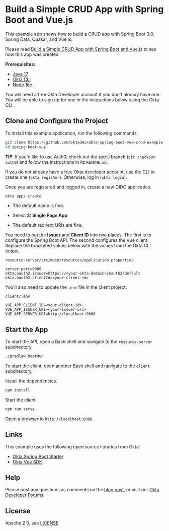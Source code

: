 # Build a Simple CRUD App with Spring Boot and Vue.js

This example app shows how to build a CRUD app with Spring Boot 3.0, Spring Data, Quasar, and Vue.js.

Please read [Build a Simple CRUD App with Spring Boot and Vue.js](https://developer.okta.com/blog/2022/08/19/build-crud-spring-and-vue) to see how this app was created.

**Prerequisites:**

- [Java 17](https://adoptium.net/)
- [Okta CLI](https://cli.okta.com/manual/#installation)
- [Node 16+](https://nodejs.org)

You will need a free Okta Developer account if you don't already have one. You will be able to sign up for one in the instructions below using the Okta CLI.

## Clone and Configure the Project

To install this example application, run the following commands:

```bash
git clone https://github.com/oktadev/okta-spring-boot-vue-crud-example.git spring-boot-vue
cd spring-boot-vue
```

**TIP**: If you'd like to use Auth0, check out the `auth0` branch (`git checkout auth0`) and follow the instructions in its `README.md`. 

If you do not already have a free Okta developer account, use the CLI to create one (`okta register`). Otherwise, log in (`okta login`).

Once you are registered and logged in, create a new OIDC application.

```bash
okta apps create
```

- The default name is fine.

- Select **2: Single Page App**

- The default redirect URIs are fine.

You need to put the **Issuer** and **Client ID** into two places. The first is to configure the Spring Boot API. The second configures the Vue client. Replace the bracketed values below with the values from the Okta CLI output.

`resource-server/src/main/resources/application.properties`

```properties
server.port=9000
okta.oauth2.issuer=https://<your-okta-domain>/oauth2/default
okta.oauth2.clientId=<your-client-id>
```

You'll also need to update the `.env` file in the client project.

`client/.env`

```env
VUE_APP_CLIENT_ID=<your-client-id>
VUE_APP_ISSUER_URI=<your-issuer-uri>
VUE_APP_SERVER_URI=http://localhost:9000
```

## Start the App

To start the API, open a Bash shell and navigate to the `resource-server` subdirectory.

```bash
./gradlew bootRun
```

To start the client, open another Bash shell and navigate to the `client` subdirectory.

Install the dependencies.

```bash
npm install
```

Start the client.

```bash
npm run serve
```

Open a browser to `http://localhost:8080`.

## Links

This example uses the following open source libraries from Okta:

* [Okta Spring Boot Starter](https://github.com/okta/okta-spring-boot)
* [Okta Vue SDK](https://github.com/okta/okta-vue)

## Help

Please post any questions as comments on the [blog post](https://developer.okta.com/blog/2022/08/19/build-crud-spring-and-vue), or visit our [Okta Developer Forums](https://devforum.okta.com/). 

## License

Apache 2.0, see [LICENSE](LICENSE).
